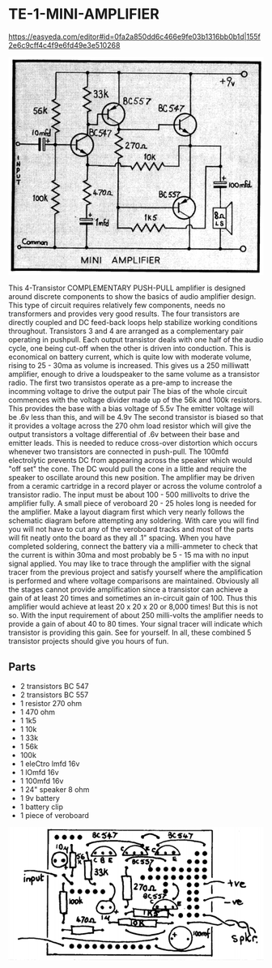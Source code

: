 # TE-1-MINI-AMPLIFIER

https://easyeda.com/editor#id=0fa2a850dd6c466e9fe03b1316bb0b1d|155f2e6c9cff4c4f9e6fd49e3e510268

![](https://github.com/SteveJustin1963/TE-1-30-MINI-AMPLIFIER/blob/master/mini-amp.png)

This 4-Transistor COMPLEMENTARY PUSH-PULL amplifier is designed around discrete components to show the basics of audio amplifier design. This type of circuit requires relatively few components, needs no transformers and provides very good results. The four transistors are directly coupled and DC feed-back loops help stabilize working conditions throughout. Transistors 3 and 4 are arranged as a complementary pair operating in pushpull. Each output transistor deals with one half of the audio cycle, one being cut-off when the other is driven into conduction. This is economical on battery current, which is quite low with moderate volume, rising to 25 - 30ma as volume is increased. This gives us a 250 milliwatt amplifier, enough to drive a loudspeaker to the same volume as a transistor radio. The first two transistos operate as a pre-amp to increase the incomming voltage to drive the output pair The bias of the whole circuit commences with the voltage divider made up of the 56k and 100k resistors. This provides the base with a bias voltage of 5.5v The emitter voltage will be .6v less than this, and will be 4.9v The second transistor is biased so that it provides a voltage across the 270 ohm load resistor which will give the output transistors a voltage differential of .6v between their base and emitter leads. This is needed to reduce cross-over distortion which occurs whenever two transistors are connected in push-pull. The 100mfd electrolytic prevents DC from appearing across the speaker which would "off set" the cone. The DC would pull the cone in a little and require the speaker to oscillate around this new position. The amplifier may be driven from a ceramic cartridge in a record player or across the volume controlof a transistor radio. The input must be about 100 - 500 millivolts to drive the amplifier fully. A small piece of veroboard 20 - 25 holes long is needed for the amplifier. Make a layout diagram first which very nearly follows the schematic diagram before attempting any soldering. With care you will find you will not have to cut any of the veroboard tracks and most of the parts will fit neatly onto the board as they all .1" spacing. When you have completed soldering, connect the battery via a milli-ammeter to check that the current is within 30ma and most probably be 5 - 15 ma with no input signal applied. You may like to trace through the amplifier with the signal tracer from the previous project and satisfy yourself where the amplification is performed and where voltage comparisons are maintained. Obviously all the stages cannot provide amplification since a transistor can achieve a gain of at least 20 times and sometimes an in-circuit gain of 100. Thus this amplifier would achieve at least 20 x 20 x 20 or 8,000 times! But this is not so. With the input requirement of about 250 milli-volts the amplifier needs to provide a gain of about 40 to 80 times. Your signal tracer will indicate which transistor is providing this gain. See for yourself. In all, these combined 5 transistor projects should give you hours of fun.   

## Parts
* 2 transistors BC 547
* 2 transistors BC 557
* 1 resistor 270 ohm
* 1 470 ohm
* 1 1k5
* 1 10k
* 1 33k
* 1 56k
* 100k
* 1 eleCtro lmfd 16v
* 1 lOmfd 16v
* 1 100mfd 16v
* 1 24" speaker 8 ohm
* 1 9v battery
* 1 battery clip
* 1 piece of veroboard 

![](https://github.com/SteveJustin1963/TE-1-30-MINI-AMPLIFIER/blob/master/mini-amp-layout.png)
